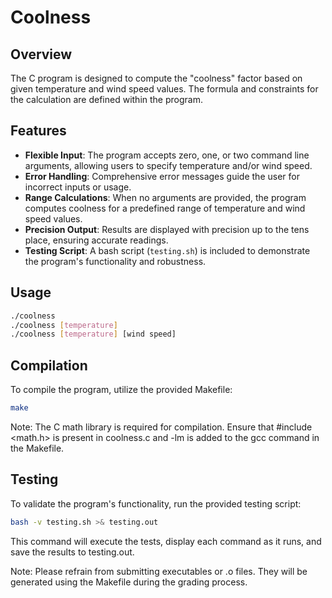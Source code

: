 # Coolness

## Overview

The C program is designed to compute the "coolness" factor based on given temperature and wind speed values. The formula and constraints for the calculation are defined within the program.

## Features

- **Flexible Input**: The program accepts zero, one, or two command line arguments, allowing users to specify temperature and/or wind speed.
- **Error Handling**: Comprehensive error messages guide the user for incorrect inputs or usage.
- **Range Calculations**: When no arguments are provided, the program computes coolness for a predefined range of temperature and wind speed values.
- **Precision Output**: Results are displayed with precision up to the tens place, ensuring accurate readings.
- **Testing Script**: A bash script (`testing.sh`) is included to demonstrate the program's functionality and robustness.

## Usage

```bash
./coolness               
./coolness [temperature] 
./coolness [temperature] [wind speed]
```

## Compilation

To compile the program, utilize the provided Makefile:

```bash
make
```

Note: The C math library is required for compilation. Ensure that #include <math.h> is present in coolness.c and -lm is added to the gcc command in the Makefile.

## Testing
To validate the program's functionality, run the provided testing script:

```bash
bash -v testing.sh >& testing.out
```

This command will execute the tests, display each command as it runs, and save the results to testing.out.

Note: Please refrain from submitting executables or .o files. They will be generated using the Makefile during the grading process.
